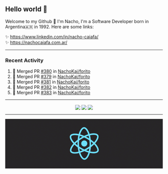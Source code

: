 ## Hello world 👋  
Welcome to my Github 🧙‍ I'm Nacho, I'm a Software Developer born in Argentina🇦🇷 in 1992. Here are some links:  
  
✨ https://www.linkedin.com/in/nacho-caiafa/  
✨ https://nachocaiafa.com.ar/  

---

### Recent Activity

<!--START_SECTION:activity-->
1. 🎉 Merged PR [#380](https://github.com/NachoKai/forito/pull/380) in [NachoKai/forito](https://github.com/NachoKai/forito)
2. 🎉 Merged PR [#379](https://github.com/NachoKai/forito/pull/379) in [NachoKai/forito](https://github.com/NachoKai/forito)
3. 🎉 Merged PR [#381](https://github.com/NachoKai/forito/pull/381) in [NachoKai/forito](https://github.com/NachoKai/forito)
4. 🎉 Merged PR [#382](https://github.com/NachoKai/forito/pull/382) in [NachoKai/forito](https://github.com/NachoKai/forito)
5. 🎉 Merged PR [#383](https://github.com/NachoKai/forito/pull/383) in [NachoKai/forito](https://github.com/NachoKai/forito)
<!--END_SECTION:activity-->

---

<p align="center">
    <img align='center' src="https://github-readme-stats.vercel.app/api?username=NachoKai&theme=react&hide_border=true&include_all_commits=false&count_private=true" />
    <img align='center' src="https://github-readme-streak-stats.herokuapp.com/?user=NachoKai&theme=react&hide_border=true" />
    <img align="center" src="https://github-readme-stats.vercel.app/api/top-langs?username=NachoKai&langs_count=10&show_icons=true&locale=en&layout=compact&theme=react&hide_border=true" />
</p>

---

<img align='center' src='https://raw.githubusercontent.com/NachoKai/NachoKai/master/x3x5w638kkixi9s3h3vw.gif' >
